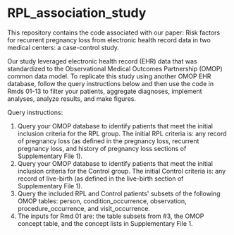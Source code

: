 # RPL_association_study

This repository contains the code associated with our paper: Risk factors for recurrent pregnancy loss from electronic health record data in two medical centers: a case-control study.

Our study leveraged electronic health record (EHR) data that was standardized to the Observational Medical Outcomes Partnership (OMOP) common data model. To replicate this study using another OMOP EHR database, follow the query instructions below and then use the code in Rmds 01-13 to filter your patients, aggregate diagnoses, implement analyses, analyze results, and make figures.

Query instructions:
1. Query your OMOP database to identify patients that meet the initial inclusion criteria for the RPL group. The initial RPL criteria is: any record of pregnancy loss (as defined in the pregnancy loss, recurrent pregnancy loss, and history of pregnancy loss sections of Supplementary File 1).
2. Query your OMOP database to identify patients that meet the initial inclusion criteria for the Control group. The initial Control criteria is: any record of live-birth (as defined in the live-birth section of Supplementary File 1).
3. Query the included RPL and Control patients' subsets of the following OMOP tables: person, condition_occurrence, observation, procedure_occurrence, and visit_occurrence.
4. The inputs for Rmd 01 are: the table subsets from #3, the OMOP concept table, and the concept lists in Supplementary File 1.
